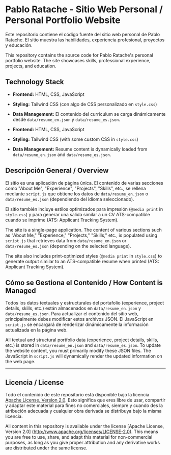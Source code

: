 # Pablo Ratache - Sitio Web Personal / Personal Portfolio Website

Este repositorio contiene el código fuente del sitio web personal de Pablo Ratache.
El sitio muestra las habilidades, experiencia profesional, proyectos y educación.

This repository contains the source code for Pablo Ratache's personal portfolio website.
The site showcases skills, professional experience, projects, and education.

## Technology Stack

- **Frontend:** HTML, CSS, JavaScript
- **Styling:** Tailwind CSS (con algo de CSS personalizado en `style.css`)
- **Data Management:** El contenido del currículum se carga dinámicamente desde `data/resume_en.json` y `data/resume_es.json`.

- **Frontend:** HTML, CSS, JavaScript
- **Styling:** Tailwind CSS (with some custom CSS in `style.css`)
- **Data Management:** Resume content is dynamically loaded from `data/resume_en.json` and `data/resume_es.json`.

## Descripción General / Overview

El sitio es una aplicación de página única. El contenido de varias secciones como "About Me", "Experience", "Projects", "Skills", etc., se rellena mediante `script.js` que obtiene los datos de `data/resume_en.json` o `data/resume_es.json` (dependiendo del idioma seleccionado).

El sitio también incluye estilos optimizados para impresión (`@media print` in `style.css`) y para generar una salida similar a un CV ATS-compatible cuando se imprime (ATS: Applicant Tracking System).

The site is a single-page application. The content of various sections such as "About Me," "Experience," "Projects," "Skills," etc., is populated using `script.js` that retrieves data from `data/resume_en.json` or `data/resume_es.json` (depending on the selected language).

The site also includes print-optimized styles (`@media print` in `style.css`) to generate output similar to an ATS-compatible resume when printed (ATS: Applicant Tracking System).

## Cómo se Gestiona el Contenido / How Content is Managed

Todos los datos textuales y estructurales del portafolio (experience, project details, skills, etc.) están almacenados en `data/resume_en.json` y `data/resume_es.json`. Para actualizar el contenido del sitio web, principalmente debes modificar estos archivos JSON. El JavaScript en `script.js` se encargará de renderizar dinámicamente la información actualizada en la página web.

All textual and structural portfolio data (experience, project details, skills, etc.) is stored in `data/resume_en.json` and `data/resume_es.json`. To update the website content, you must primarily modify these JSON files. The JavaScript in `script.js` will dynamically render the updated information on the web page.

---

## Licencia / License

Todo el contenido de este repositorio está disponible bajo la licencia [Apache License, Version 2.0](http://www.apache.org/licenses/LICENSE-2.0). Esto significa que eres libre de usar, compartir y adaptar este material para fines no comerciales, siempre y cuando des la atribución adecuada y cualquier obra derivada se distribuya bajo la misma licencia.

All content in this repository is available under the license [Apache License, Version 2.0] (http://www.apache.org/licenses/LICENSE-2.0). This means you are free to use, share, and adapt this material for non-commercial purposes, as long as you give proper attribution and any derivative works are distributed under the same license.